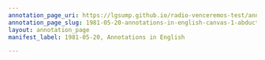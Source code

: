 ```yaml
---
annotation_page_uri: https://lgsump.github.io/radio-venceremos-test/annotations/1981-05-20-annotations-in-english-canvas-1-abductions.json
annotation_page_slug: 1981-05-20-annotations-in-english-canvas-1-abductions
layout: annotation_page
manifest_label: 1981-05-20, Annotations in English

---
```

